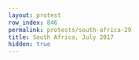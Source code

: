 ```yaml
---
layout: protest
row_index: 846
permalink: protests/south-africa-29
title: South Africa, July 2017
hidden: true
---
```

